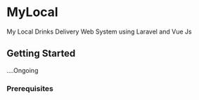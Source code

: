 # MyLocal
My Local Drinks Delivery Web System using Laravel and Vue Js

## Getting Started

....Ongoing

### Prerequisites





